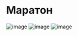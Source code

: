 # Маратон
![image](https://user-images.githubusercontent.com/54438967/141762728-148cc10c-86a1-44eb-8fcf-60dbfd6a1d43.png)
![image](https://user-images.githubusercontent.com/54438967/141762808-c21a9fa1-8146-4299-93e7-2dc5dc13ace6.png)
![image](https://user-images.githubusercontent.com/54438967/141762815-d1f99c3d-865b-4847-a26f-0ccdcf79b83d.png)
